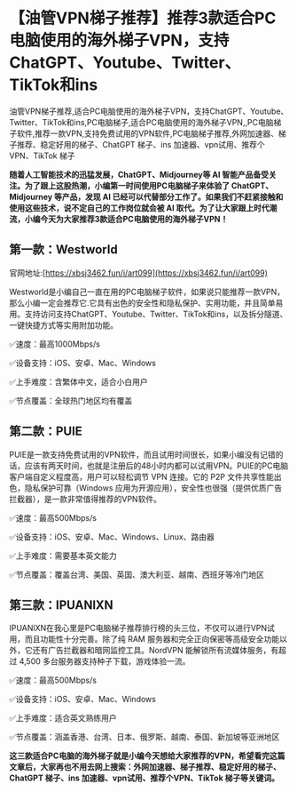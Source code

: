 # 【油管VPN梯子推荐】推荐3款适合PC电脑使用的海外梯子VPN，支持ChatGPT、Youtube、Twitter、TikTok和ins
油管VPN梯子推荐,适合PC电脑使用的海外梯子VPN，支持ChatGPT、Youtube、Twitter、TikTok和ins,PC电脑梯子,适合PC电脑使用的海外梯子VPN,,PC电脑梯子软件,推荐一款VPN,支持免费试用的VPN软件,PC电脑梯子推荐,外网加速器、梯子推荐、稳定好用的梯子、ChatGPT 梯子、ins 加速器、vpn试用、推荐个VPN、TikTok 梯子

**随着人工智能技术的迅猛发展，ChatGPT、Midjourney等 AI 智能产品备受关注。为了跟上这股热潮，小编第一时间使用PC电脑梯子来体验了 ChatGPT、Midjourney 等产品，发现 AI 已经可以代替部分工作了。如果我们不赶紧接触和使用这些技术，说不定自己的工作岗位就会被 AI 取代。为了让大家跟上时代潮流，小编今天为大家推荐3款适合PC电脑使用的海外梯子VPN！**

## 第一款：Westworld
官网地址:[https://xbsj3462.fun/i/art099](https://xbsj3462.fun/i/art099)

Westworld是小编自己一直在用的PC电脑梯子软件，如果说只能推荐一款VPN，那么小编一定会推荐它.它具有出色的安全性和隐私保护、实用功能，并且简单易用。支持访问支持ChatGPT、Youtube、Twitter、TikTok和ins，以及拆分隧道、一键快捷方式等实用附加功能。

✅速度：最高1000Mbps/s

✅设备支持：iOS、安卓、Mac、Windows

✅上手难度：含繁体中文，适合小白用户

✅节点覆盖：全球热门地区均有覆盖

## 第二款：PUlE
PUlE是一款支持免费试用的VPN软件，而且试用时间很长，如果小编没有记错的话，应该有两天时间，也就是注册后的48小时内都可以试用VPN。PUlE的PC电脑客户端自定义程度高，用户可以轻松调节 VPN 连接。它的 P2P 文件共享性能出色，隐私保护可靠（Windows 应用为开源应用），安全性也很强（提供优质广告拦截器），是一款非常值得推荐的VPN软件。

✅速度：最高500Mbps/s

✅设备支持：iOS、安卓、Mac、Windows、Linux、路由器

✅上手难度：需要基本英文能力

✅节点覆盖：覆盖台湾、美国、英国、澳大利亚、越南、西班牙等冷门地区

## 第三款：IPUANlXN
IPUANlXN在我心里是PC电脑梯子推荐排行榜的头三位，不仅可以进行VPN试用，而且功能性十分完善。除了纯 RAM 服务器和完全正向保密等高级安全功能以外，它还有广告拦截器和暗网监控工具。NordVPN 能解锁所有流媒体服务，有超过 4,500 多台服务器支持种子下载，游戏体验一流。

✅速度：最高500Mbps/s

✅设备支持：iOS、安卓、Mac、Windows

✅上手难度：适合英文熟练用户

✅节点覆盖：涵盖香港、台湾、日本、俄罗斯、越南、泰国、新加坡等亚洲地区

**这三款适合PC电脑的海外梯子就是小编今天想给大家推荐的VPN，希望看完这篇文章后，大家再也不用去网上搜索：外网加速器、梯子推荐、稳定好用的梯子、ChatGPT 梯子、ins 加速器、vpn试用、推荐个VPN、TikTok 梯子等关键词。**
